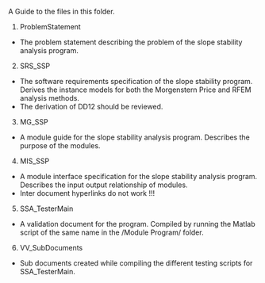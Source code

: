 A Guide to the files in this folder.

1. ProblemStatement 
- The problem statement describing the problem of the slope stability analysis program.

2. SRS_SSP 
- The software requirements specification of the slope stability program. Derives the instance models for both the Morgenstern Price and RFEM analysis methods.
- The derivation of DD12 should be reviewed.

3. MG_SSP
- A module guide for the slope stability analysis program. Describes the purpose of the modules.

4. MIS_SSP
- A module interface specification for the slope stability analysis program. Describes the input output relationship of modules.
- Inter document hyperlinks do not work !!!

5. SSA_TesterMain
- A validation document for the program. Compiled by running the Matlab script of the same name in the /Module Program/ folder.

6. VV_SubDocuments
- Sub documents created while compiling the different testing scripts for SSA_TesterMain.
